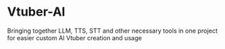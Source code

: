 # Vtuber-AI
Bringing together LLM, TTS, STT and other necessary tools in one project for easier custom AI Vtuber creation and usage
